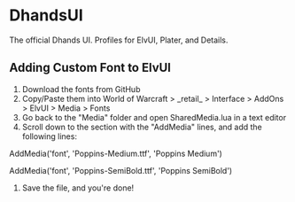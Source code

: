 # DhandsUI

The official Dhands UI. Profiles for ElvUI, Plater, and Details.

## Adding Custom Font to ElvUI

1. Download the fonts from GitHub
1. Copy/Paste them into World of Warcraft > \_retail_ > Interface > AddOns > ElvUI > Media > Fonts
1. Go back to the "Media" folder and open SharedMedia.lua in a text editor
1. Scroll down to the section with the "AddMedia" lines, and add the following lines:

AddMedia('font', 'Poppins-Medium.ttf', 'Poppins Medium')

AddMedia('font', 'Poppins-SemiBold.ttf', 'Poppins SemiBold')

1. Save the file, and you're done!
